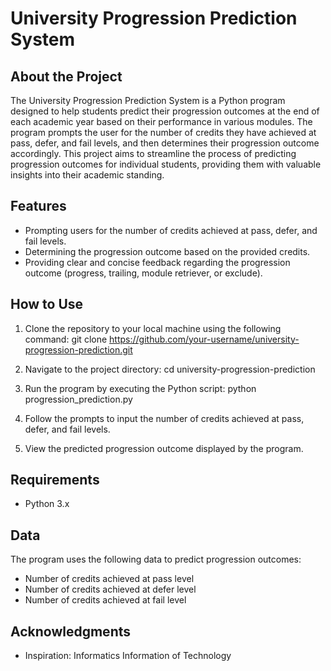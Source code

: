 # University Progression Prediction System

## About the Project
The University Progression Prediction System is a Python program designed to help students predict their progression outcomes at the end of each academic year based on their performance in various modules. The program prompts the user for the number of credits they have achieved at pass, defer, and fail levels, and then determines their progression outcome accordingly. This project aims to streamline the process of predicting progression outcomes for individual students, providing them with valuable insights into their academic standing.

## Features
- Prompting users for the number of credits achieved at pass, defer, and fail levels.
- Determining the progression outcome based on the provided credits.
- Providing clear and concise feedback regarding the progression outcome (progress, trailing, module retriever, or exclude).

## How to Use
1. Clone the repository to your local machine using the following command:
   git clone https://github.com/your-username/university-progression-prediction.git
2. Navigate to the project directory:
   cd university-progression-prediction
   
4. Run the program by executing the Python script:
   python progression_prediction.py
   
6. Follow the prompts to input the number of credits achieved at pass, defer, and fail levels.

7. View the predicted progression outcome displayed by the program.

## Requirements
- Python 3.x

## Data
The program uses the following data to predict progression outcomes:
- Number of credits achieved at pass level
- Number of credits achieved at defer level
- Number of credits achieved at fail level


## Acknowledgments
- Inspiration: Informatics Information of Technology

   
